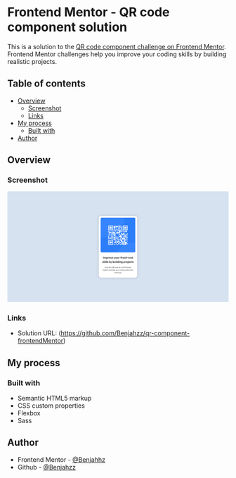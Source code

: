 # Frontend Mentor - QR code component solution

This is a solution to the [QR code component challenge on Frontend Mentor](https://www.frontendmentor.io/challenges/qr-code-component-iux_sIO_H). Frontend Mentor challenges help you improve your coding skills by building realistic projects. 

## Table of contents

- [Overview](#overview)
  - [Screenshot](#screenshot)
  - [Links](#links)
- [My process](#my-process)
  - [Built with](#built-with)
- [Author](#author)

## Overview

### Screenshot

![](./images/screenshot.png)

### Links

- Solution URL: (https://github.com/Benjahzz/qr-component-frontendMentor)

## My process

### Built with

- Semantic HTML5 markup
- CSS custom properties
- Flexbox
- Sass

## Author

- Frontend Mentor - [@Benjahhz](https://www.frontendmentor.io/profile/Benjahzz)
- Github - [@Benjahzz](https://github.com/Benjahzz)




